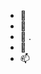 - 👋 
- 👀 
- 🌱 .
- 💞️ 
- 📫 

<!---
BjornLundstrom/BjornLundstrom is a ✨ special ✨ repository because its `README.md` (this file) appears on your GitHub profile.
You can click the Preview link to take a look at your changes.
--->
